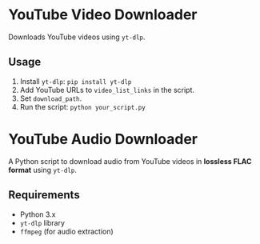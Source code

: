 
# YouTube Video Downloader

Downloads YouTube videos using `yt-dlp`.

## Usage

1.  Install `yt-dlp`: `pip install yt-dlp`
2.  Add YouTube URLs to `video_list_links` in the script.
3.  Set `download_path`.
4.  Run the script: `python your_script.py`



# YouTube Audio Downloader

A Python script to download audio from YouTube videos in **lossless FLAC format** using `yt-dlp`.

## Requirements

- Python 3.x
- `yt-dlp` library
- `ffmpeg` (for audio extraction)

